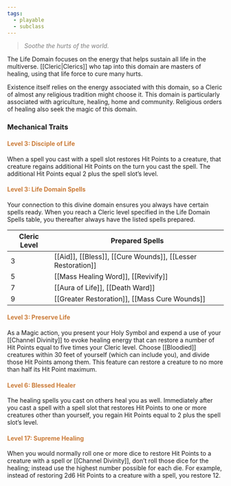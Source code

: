 ```yaml
---
tags:
  - playable
  - subclass
---
```

> *<span style="color:rgb(125, 125, 125)">Soothe the hurts of the world.</span>*

The Life Domain focuses on the energy that helps sustain all life in the multiverse. [[Cleric|Clerics]] who tap into this domain are masters of healing, using that life force to cure many hurts.

Existence itself relies on the energy associated with this domain, so a Cleric of almost any religious tradition might choose it. This domain is particularly associated with agriculture, healing, home and community. Religious orders of healing also seek the magic of this domain.

### Mechanical Traits
#### <span style="color:rgb(203, 123, 55)">Level 3: Disciple of Life</span>

When a spell you cast with a spell slot restores Hit Points to a creature, that creature regains additional Hit Points on the turn you cast the spell. The additional Hit Points equal 2 plus the spell slot’s level.

#### <span style="color:rgb(203, 123, 55)">Level 3: Life Domain Spells</span>

Your connection to this divine domain ensures you always have certain spells ready. When you reach a Cleric level specified in the Life Domain Spells table, you thereafter always have the listed spells prepared.

| Cleric Level | Prepared Spells                                             |
| ------------ | ----------------------------------------------------------- |
| 3            | [[Aid]], [[Bless]], [[Cure Wounds]], [[Lesser Restoration]] |
| 5            | [[Mass Healing Word]], [[Revivify]]                         |
| 7            | [[Aura of Life]], [[Death Ward]]                            |
| 9            | [[Greater Restoration]], [[Mass Cure Wounds]]               |
#### <span style="color:rgb(203, 123, 55)">Level 3: Preserve Life</span>

As a Magic action, you present your Holy Symbol and expend a use of your [[Channel Divinity]] to evoke healing energy that can restore a number of Hit Points equal to five times your Cleric level. Choose [[Bloodied]] creatures within 30 feet of yourself (which can include you), and divide those Hit Points among them. This feature can restore a creature to no more than half its Hit Point maximum.

#### <span style="color:rgb(203, 123, 55)">Level 6: Blessed Healer</span>

The healing spells you cast on others heal you as well. Immediately after you cast a spell with a spell slot that restores Hit Points to one or more creatures other than yourself, you regain Hit Points equal to 2 plus the spell slot’s level.

#### <span style="color:rgb(203, 123, 55)">Level 17: Supreme Healing</span>

When you would normally roll one or more dice to restore Hit Points to a creature with a spell or [[Channel Divinity]], don’t roll those dice for the healing; instead use the highest number possible for each die. For example, instead of restoring 2d6 Hit Points to a creature with a spell, you restore 12.